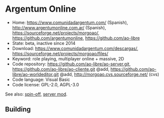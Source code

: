 # Argentum Online

- Home: https://www.comunidadargentum.com/ (Spanish), http://www.argentumonline.com.ar/ (Spanish), https://sourceforge.net/projects/morgoao/, https://github.com/argentumonline, https://github.com/ao-libre
- State: beta, inactive since 2014
- Download: https://www.comunidadargentum.com/descargas/, https://sourceforge.net/projects/morgoao/files/
- Keyword: role playing, multiplayer online + massive, 2D
- Code repository: https://github.com/ao-libre/ao-server.git, https://github.com/ao-libre/ao-cliente.git @add, https://github.com/ao-libre/ao-worldeditor.git @add, http://morgoao.cvs.sourceforge.net/ (cvs)
- Code language: Visual Basic
- Code license: GPL-2.0, AGPL-3.0

See also: [spin-off](https://github.com/horacioMartinez/argentumonline.io), [server mod](https://sourceforge.net/projects/aoserverbyshura/).

## Building


